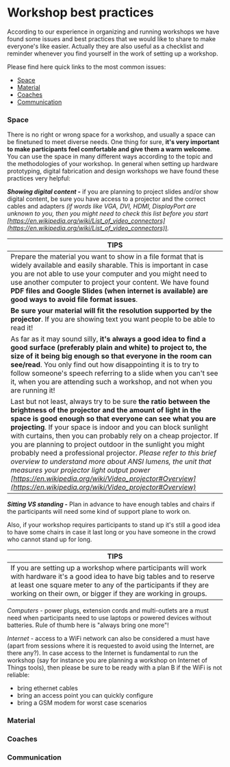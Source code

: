 # Workshop best practices

According to our experience in organizing and running workshops we have found some issues and best practices that we would like to share to make everyone's like easier. Actually they are also useful as a checklist and reminder whenever you find yourself in the work of setting up a workshop.

Please find here quick links to the most common issues:
- [Space](#space)
- [Material](#material)
- [Coaches](#coaches)
- [Communication](#communication)

### Space
There is no right or wrong space for a workshop, and usually a space can be finetuned to meet diverse needs. One thing for sure, **it's very important to make participants feel comfortable and give them a warm welcome**.
You can use the space in many different ways according to the topic and the methodologies of your workshop. In general when setting up hardware prototyping, digital fabrication and design workshops we have found these practices very helpful:

***Showing digital content -*** if you are planning to project slides and/or show digital content, be sure you have access to a projector and the correct cables and adapters *(if words like VGA, DVI, HDMI, DisplayPort are unknown to you, then you might need to check this list before you start [https://en.wikipedia.org/wiki/List_of_video_connectors](https://en.wikipedia.org/wiki/List_of_video_connectors)).*

|TIPS|
|-----|
|Prepare the material you want to show in a file format that is widely available and easily sharable. This is important in case you are not able to use your computer and you might need to use another computer to project your content. We have found **PDF files and Google Slides (when internet is available) are good ways to avoid file format issues**.|
|**Be sure your material will fit the resolution supported by the projector**. If you are showing text you want people to be able to read it!|
|As far as it may sound silly, **it's always a good idea to find a good surface (preferably plain and white) to project to, the size of it being big enough so that everyone in the room can see/read**. You only find out how disappointing it is to try to follow someone's speech referring to a slide when you can't see it, when you are attending such a workshop, and not when you are running it!|
|Last but not least, always try to be sure **the ratio between the brightness of the projector and the amount of light in the space is good enough so that everyone can see what you are projecting**. If your space is indoor and you can block sunlight with curtains, then you can probably rely on a cheap projector. If you are planning to project outdoor in the sunlight you might probably need a professional projector. *Please refer to this brief overview to understand more about ANSI lumens, the unit that measures your projector light output power [https://en.wikipedia.org/wiki/Video_projector#Overview](https://en.wikipedia.org/wiki/Video_projector#Overview)*| 


***Sitting VS standing -***
Plan in advance to have enough tables and chairs if the participants will need some kind of support plane to work on.

Also, if your workshop requires participants to stand up it's still a good idea to have some chairs in case it last long or you have someone in the crowd who cannot stand up for long.

|TIPS|
|-|
|If you are setting up a workshop where participants will work with hardware it's a good idea to have big tables and to reserve at least one square meter to any of the participants if they are working on their own, or bigger if they are working in groups.|

*Computers -*
power plugs, extension cords and multi-outlets are a must need when participants need to use laptops or powered devices without batteries. Rule of thumb here is "always bring one more"!

*Internet -*
access to a WiFi network can also be considered a must have (apart from sessions where it is requested to avoid using the Internet, are there any?). In case access to the Internet is fundamental to run the workshop (say for instance you are planning a workshop on Internet of Things tools), then please be sure to be ready with a plan B if the WiFi is not reliable:
- bring ethernet cables
- bring an access point you can quickly configure
- bring a GSM modem for worst case scenarios


### Material
### Coaches
### Communication

